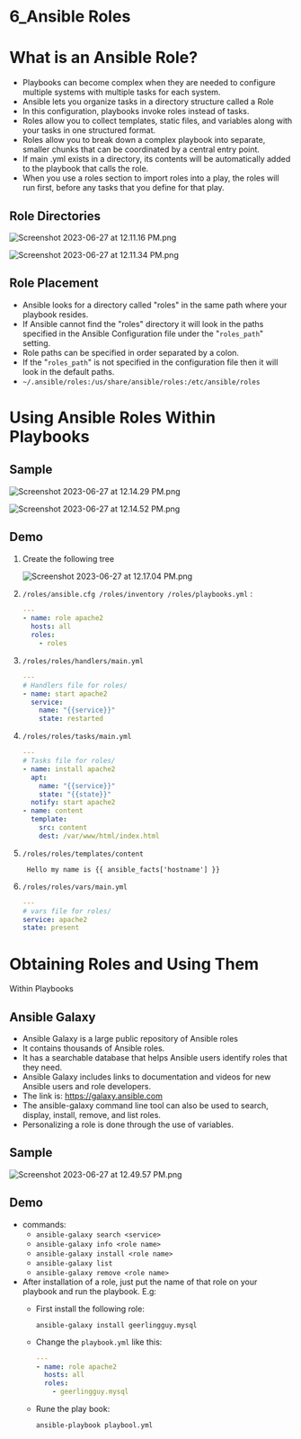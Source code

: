 # 6_Ansible Roles

# What is an Ansible Role?

- Playbooks can become complex when they are needed to configure multiple systems with multiple tasks for each system.
- Ansible lets you organize tasks in a directory structure called a Role
- In this configuration, playbooks invoke roles instead of tasks.
- Roles allow you to collect templates, static files, and variables along with your tasks in one structured format.
- Roles allow you to break down a complex playbook into separate, smaller chunks that can be coordinated by a central entry point.
- If main .yml exists in a directory, its contents will be automatically added to the playbook that calls the role.
- When you use a roles section to import roles into a play, the roles will run first, before any tasks that you define for that play.

## Role Directories

![Screenshot 2023-06-27 at 12.11.16 PM.png](6_Ansible%20Roles%2079de3bc790af448bbedf7b54b4b7e05b/Screenshot_2023-06-27_at_12.11.16_PM.png)

![Screenshot 2023-06-27 at 12.11.34 PM.png](6_Ansible%20Roles%2079de3bc790af448bbedf7b54b4b7e05b/Screenshot_2023-06-27_at_12.11.34_PM.png)

## Role Placement

- Ansible looks for a directory called "roles" in the same path where your playbook resides.
- If Ansible cannot find the "roles" directory it will look in the paths specified in the Ansible Configuration file under the "`roles_path`" setting.
- Role paths can be specified in order separated by a colon.
- If the "`roles_path`" is not specified in the configuration file then it will look in the default paths.
- `~/.ansible/roles:/us/share/ansible/roles:/etc/ansible/roles`

# Using Ansible Roles Within Playbooks

## Sample

![Screenshot 2023-06-27 at 12.14.29 PM.png](6_Ansible%20Roles%2079de3bc790af448bbedf7b54b4b7e05b/Screenshot_2023-06-27_at_12.14.29_PM.png)

![Screenshot 2023-06-27 at 12.14.52 PM.png](6_Ansible%20Roles%2079de3bc790af448bbedf7b54b4b7e05b/Screenshot_2023-06-27_at_12.14.52_PM.png)

## Demo

1.  Create the following tree
    
    ![Screenshot 2023-06-27 at 12.17.04 PM.png](6_Ansible%20Roles%2079de3bc790af448bbedf7b54b4b7e05b/Screenshot_2023-06-27_at_12.17.04_PM.png)
    
2. `/roles/ansible.cfg
/roles/inventory
/roles/playbooks.yml` :
    
    ```yaml
    ---
    - name: role apache2
      hosts: all
      roles:
        - roles
    ```
    
3. `/roles/roles/handlers/main.yml`
    
    ```yaml
    ---
    # Handlers file for roles/
    - name: start apache2
      service:
        name: "{{service}}"
        state: restarted
    ```
    
4. `/roles/roles/tasks/main.yml` 
    
    ```yaml
    ---
    # Tasks file for roles/
    - name: install apache2
      apt:
        name: "{{service}}"
        state: "{{state}}"
      notify: start apache2
    - name: content
      template:
        src: content
        dest: /var/www/html/index.html
    ```
    
5. `/roles/roles/templates/content`
    
    ```
     Hello my name is {{ ansible_facts['hostname'] }}
    ```
    
6. `/roles/roles/vars/main.yml`
    
    ```yaml
    ---
    # vars file for roles/
    service: apache2
    state: present
    ```
    

# Obtaining Roles and Using Them
Within Playbooks

## Ansible Galaxy

- Ansible Galaxy is a large public repository of Ansible roles
- It contains thousands of Ansible roles.
- It has a searchable database that helps Ansible users identify roles that they need.
- Ansible Galaxy includes links to documentation and videos for new Ansible users and role developers.
- The link is: https://galaxy.ansible.com
- The ansible-galaxy command line tool can also be used to search, display, install, remove, and list roles.
- Personalizing a role is done through the use of variables.

## Sample

![Screenshot 2023-06-27 at 12.49.57 PM.png](6_Ansible%20Roles%2079de3bc790af448bbedf7b54b4b7e05b/Screenshot_2023-06-27_at_12.49.57_PM.png)

## Demo

- commands:
    - `ansible-galaxy search <service>`
    - `ansible-galaxy info <role name>`
    - `ansible-galaxy install <role name>`
    - `ansible-galaxy list`
    - `ansible-galaxy remove <role name>`
- After installation of a role, just put the name of that role on your playbook and run the playbook. E.g:
    - First install the following role:
        
        `ansible-galaxy install geerlingguy.mysql`
        
    - Change the `playbook.yml` like this:
        
        ```yaml
        ---
        - name: role apache2
          hosts: all
          roles:
            - geerlingguy.mysql
        ```
        
    - Rune the play book:
        
        `ansible-playbook playbool.yml`